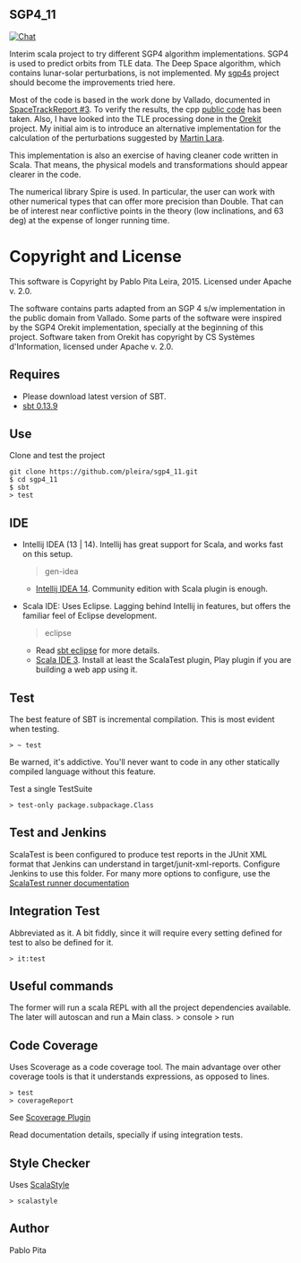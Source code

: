 SGP4_11
------------

[![Chat](https://badges.gitter.im/Join%20Chat.svg)](https://gitter.im/pleira/sgp4s_11)

Interim scala project to try different SGP4 algorithm implementations. SGP4 is used to predict orbits from TLE data. The Deep Space algorithm, which contains lunar-solar perturbations, is not implemented. My [sgp4s](http://github.com/pleira/sgp4s) project should become the improvements tried here.

Most of the code is based in the work done by Vallado, documented in [SpaceTrackReport #3](https://celestrak.com/NORAD/documentation/). To verify the results, the cpp [public code](http://celestrak.com/publications/AIAA/2006-6753/) has been taken. Also, I have looked into the TLE processing done in the [Orekit](http://www.orekit.org) project.
My initial aim is to introduce an alternative implementation for the calculation of the perturbations suggested by [Martin Lara](http://arxiv.org/pdf/1407.8076.pdf). 

This implementation is also an exercise of having cleaner code written in Scala. That means, the physical models and transformations should appear clearer in the code. 

The numerical library Spire is used. In particular, the user can work with other numerical types that can offer more precision than Double. That can be of interest near conflictive points in the theory (low inclinations, and 63 deg) at the expense of longer running time. 


Copyright and License
====================

This software is Copyright by Pablo Pita Leira, 2015. Licensed under Apache v. 2.0.

The software contains parts adapted from an SGP 4 s/w implementation in the public domain from Vallado. Some parts of the software were inspired by the SGP4 Orekit implementation, specially at the beginning of this project. Software taken from Orekit has copyright by CS Systèmes d'Information, licensed under Apache v. 2.0. 


Requires
---------------
* Please download latest version of SBT.
* [sbt 0.13.9](http://www.scala-sbt.org)

Use
---------------
Clone and test the project 

    git clone https://github.com/pleira/sgp4_11.git
    $ cd sgp4_11
    $ sbt
    > test

IDE
---------------
* Intellij IDEA (13 | 14). Intellij has great support for Scala, and works fast on this setup.
	> gen-idea

	* [Intellij IDEA 14](http://www.jetbrains.com/idea/download/). Community edition with Scala plugin is enough.

* Scala IDE: Uses Eclipse. Lagging behind Intellij in features, but offers the familiar feel of Eclipse development. 	
	> eclipse
	
	* Read [sbt eclipse](https://github.com/typesafehub/sbteclipse/wiki/Using-sbteclipse) for more details.
	* [Scala IDE 3](http://scala-ide.org). Install at least the ScalaTest plugin, Play plugin if you are building a web app using it.

Test
------------------
The best feature of SBT is incremental compilation. This is most evident when testing.

	> ~ test

Be warned, it's addictive. You'll never want to code in any other statically compiled language without this feature.

Test a single TestSuite

	> test-only package.subpackage.Class

Test and Jenkins
-------------------

ScalaTest is been configured to produce test reports in the JUnit XML format that Jenkins can understand in target/junit-xml-reports.
Configure Jenkins to use this folder. For many more options to configure, use the [ScalaTest runner documentation](http://www.scalatest.org/user_guide/using_the_runner)

Integration Test
-------------------
Abbreviated as it. A bit fiddly, since it will require every setting defined for test to also be defined for it.

	> it:test

Useful commands
-----------------
The former will run a scala REPL with all the project dependencies available. The later will autoscan and run a Main class.
	> console
	> run

Code Coverage
------------------
Uses Scoverage as a code coverage tool. The main advantage over other coverage tools is that it understands expressions, as opposed to lines.

	> test
	> coverageReport

See [Scoverage Plugin](https://github.com/scoverage/sbt-scoverage)

Read documentation details, specially if using integration tests.

Style Checker
-------------------
Uses [ScalaStyle](http://www.scalastyle.org)

	> scalastyle

Author
--------------------
Pablo Pita

